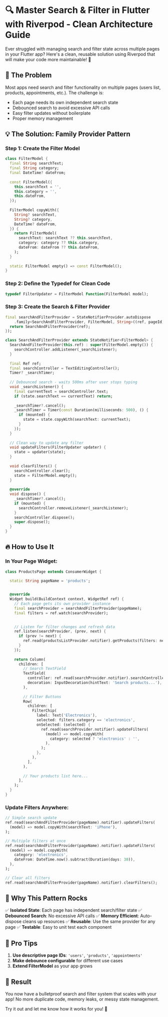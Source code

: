 # 🔍 Master Search & Filter in Flutter with Riverpod - Clean Architecture Guide

Ever struggled with managing search and filter state across multiple pages in your Flutter app? Here's a clean, reusable solution using Riverpod that will make your code more maintainable! 🚀

## 🎯 The Problem

Most apps need search and filter functionality on multiple pages (users list, products, appointments, etc.). The challenge is:
- Each page needs its own independent search state
- Debounced search to avoid excessive API calls
- Easy filter updates without boilerplate
- Proper memory management

## 💡 The Solution: Family Provider Pattern

### Step 1: Create the Filter Model
```dart
class FilterModel {
  final String searchText;
  final String category;
  final DateTime? dateFrom;
  
  const FilterModel({
    this.searchText = '',
    this.category = '',
    this.dateFrom,
  });
  
  FilterModel copyWith({
    String? searchText,
    String? category,
    DateTime? dateFrom,
  }) {
    return FilterModel(
      searchText: searchText ?? this.searchText,
      category: category ?? this.category,
      dateFrom: dateFrom ?? this.dateFrom,
    );
  }
  
  static FilterModel empty() => const FilterModel();
}
```

### Step 2: Define the Typedef for Clean Code
```dart
typedef FilterUpdater = FilterModel Function(FilterModel model);
```

### Step 3: Create the Search & Filter Provider
```dart
final searchAndFilterProvider = StateNotifierProvider.autoDispose
    .family<SearchAndFilterProvider, FilterModel, String>((ref, pageId) {
  return SearchAndFilterProvider(ref);
});

class SearchAndFilterProvider extends StateNotifier<FilterModel> {
  SearchAndFilterProvider(this.ref) : super(FilterModel.empty()) {
    searchController.addListener(_searchListener);
  }
  
  final Ref ref;
  final searchController = TextEditingController();
  Timer? _searchTimer;
  
  // Debounced search - waits 500ms after user stops typing
  void _searchListener() {
    final currentText = searchController.text;
    if (state.searchText == currentText) return;
    
    _searchTimer?.cancel();
    _searchTimer = Timer(const Duration(milliseconds: 500), () {
      if (mounted) {
        state = state.copyWith(searchText: currentText);
      }
    });
  }
  
  // Clean way to update any filter
  void updateFilters(FilterUpdater updater) {
    state = updater(state);
  }
  
  void clearFilters() {
    searchController.clear();
    state = FilterModel.empty();
  }
  
  @override
  void dispose() {
    _searchTimer?.cancel();
    if (mounted) {
      searchController.removeListener(_searchListener);
    }
    searchController.dispose();
    super.dispose();
  }
}
```

## 🔥 How to Use It

### In Your Page Widget:
```dart
class ProductsPage extends ConsumerWidget {

  static String pageName = 'products';

    
  @override
  Widget build(BuildContext context, WidgetRef ref) {
    // Each page gets its own provider instance
    final searchProvider = searchAndFilterProvider(pageName);
    final filters = ref.watch(searchProvider);

    
    // Listen for filter changes and refresh data
    ref.listen(searchProvider, (prev, next) {
      if (prev != next) {
        ref.read(productsListProvider.notifier).getProducts(filters: next);
      }
    });
    
    return Column(
      children: [
        // Search TextField
        TextField(
          controller: ref.read(searchProvider.notifier).searchController,
          decoration: InputDecoration(hintText: 'Search products...'),
        ),
        
        // Filter Buttons
        Row(
          children: [
            FilterChip(
              label: Text('Electronics'),
              selected: filters.category == 'electronics',
              onSelected: (selected) {
                ref.read(searchProvider.notifier).updateFilters(
                  (model) => model.copyWith(
                    category: selected ? 'electronics' : '',
                  ),
                );
              },
            ),
          ],
        ),
        
        // Your products list here...
      ],
    );
  }
}
```

### Update Filters Anywhere:
```dart
// Simple search update
ref.read(searchAndFilterProvider(pageName).notifier).updateFilters(
  (model) => model.copyWith(searchText: 'iPhone'),
);

// Multiple filters at once
ref.read(searchAndFilterProvider(pageName).notifier).updateFilters(
  (model) => model.copyWith(
    category: 'electronics',
    dateFrom: DateTime.now().subtract(Duration(days: 30)),
  ),
);

// Clear all filters
ref.read(searchAndFilterProvider(pageName).notifier).clearFilters();
```

## 🎉 Why This Pattern Rocks

✅ **Isolated State**: Each page has independent search/filter state
✅ **Debounced Search**: No excessive API calls
✅ **Memory Efficient**: Auto-dispose cleans up resources
✅ **Reusable**: Use the same provider for any page
✅ **Testable**: Easy to unit test each component

## 🔧 Pro Tips

1. **Use descriptive page IDs**: `'users'`, `'products'`, `'appointments'`
2. **Make debounce configurable** for different use cases
4. **Extend FilterModel** as your app grows

## 🏁 Result

You now have a bulletproof search and filter system that scales with your app! No more duplicate code, memory leaks, or messy state management.

Try it out and let me know how it works for you! 💪
